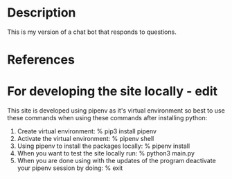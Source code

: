 # Description
This is my version of a chat bot that responds to questions.

# References

# For developing the site locally - edit
This site is developed using pipenv as it's virtual environment so best to use these commands when using these commands after installing python:

1. Create virtual environment: % pip3 install pipenv
2. Activate the virtual environment: % pipenv shell
3. Using pipenv to install the packages locally: % pipenv install
4. When you want to test the site locally run: % python3 main.py
5. When you are done using with the updates of the program deactivate your pipenv session by doing: % exit